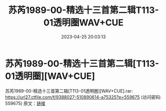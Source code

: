 ﻿---
title: 苏芮1989-00-精选十三首第二辑T113-01透明圈WAV+CUE
date: 2023-04-25 20:03:13
categories: WAV车载音乐、镜像
tags: 华语中文
---
# 苏芮1989-00-精选十三首第二辑[T113-01透明圈][WAV+CUE]

苏芮1989-00-精选十三首第二辑[T113-01透明圈][WAV+CUE].rar: https://url27.ctfile.com/f/9388027-510890614-a75325?p=559675
(访问密码: 559675)
原文：[链接](https://blog.sina.com.cn/s/blog_1647c7e76010311lo.html)